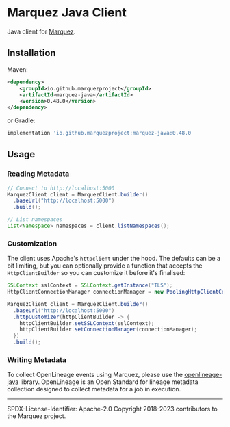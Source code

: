 # Marquez Java Client

Java client for [Marquez](https://github.com/MarquezProject/marquez).

## Installation

Maven:

```xml
<dependency>
    <groupId>io.github.marquezproject</groupId>
    <artifactId>marquez-java</artifactId>
    <version>0.48.0</version>
</dependency>
```

or Gradle:

```groovy
implementation 'io.github.marquezproject:marquez-java:0.48.0
```

## Usage

### Reading Metadata
```java
// Connect to http://localhost:5000
MarquezClient client = MarquezClient.builder()
  .baseUrl("http://localhost:5000")
  .build();

// List namespaces
List<Namespace> namespaces = client.listNamespaces();
```

### Customization

The client uses Apache's `httpclient` under the hood. The defaults can be a bit limiting, but you can optionally provide a function that accepts the `HttpClientBuilder` so you can customize it before it's finalised:

```java
SSLContext sslContext = SSLContext.getInstance("TLS");
HttpClientConnectionManager connectionManager = new PoolingHttpClientConnectionManager(...);

MarquezClient client = MarquezClient.builder()
  .baseUrl("http://localhost:5000")
  .httpCustomizer(httpClientBuilder -> {
    httpClientBuilder.setSSLContext(sslContext);
    httpClientBuilder.setConnectionManager(connectionManager);
  })
  .build();
```

### Writing Metadata
To collect OpenLineage events using Marquez, please use the [openlineage-java](https://search.maven.org/artifact/io.openlineage/openlineage-java) library. OpenLineage is an Open Standard for lineage metadata collection designed to collect metadata for a job in execution.

----
SPDX-License-Identifier: Apache-2.0
Copyright 2018-2023 contributors to the Marquez project.
